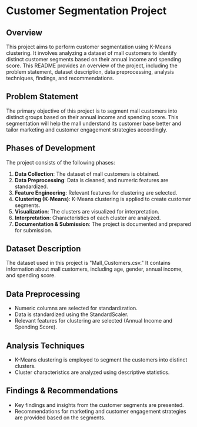 
# Customer Segmentation Project

## Overview

This project aims to perform customer segmentation using K-Means clustering. It involves analyzing a dataset of mall customers to identify distinct customer segments based on their annual income and spending score. This README provides an overview of the project, including the problem statement, dataset description, data preprocessing, analysis techniques, findings, and recommendations.

## Problem Statement

The primary objective of this project is to segment mall customers into distinct groups based on their annual income and spending score. This segmentation will help the mall understand its customer base better and tailor marketing and customer engagement strategies accordingly.

## Phases of Development

The project consists of the following phases:

1. **Data Collection**: The dataset of mall customers is obtained.
2. **Data Preprocessing**: Data is cleaned, and numeric features are standardized.
3. **Feature Engineering**: Relevant features for clustering are selected.
4. **Clustering (K-Means)**: K-Means clustering is applied to create customer segments.
5. **Visualization**: The clusters are visualized for interpretation.
6. **Interpretation**: Characteristics of each cluster are analyzed.
7. **Documentation & Submission**: The project is documented and prepared for submission.

## Dataset Description

The dataset used in this project is "Mall_Customers.csv." It contains information about mall customers, including age, gender, annual income, and spending score.

## Data Preprocessing

- Numeric columns are selected for standardization.
- Data is standardized using the StandardScaler.
- Relevant features for clustering are selected (Annual Income and Spending Score).

## Analysis Techniques

- K-Means clustering is employed to segment the customers into distinct clusters.
- Cluster characteristics are analyzed using descriptive statistics.

## Findings & Recommendations

- Key findings and insights from the customer segments are presented.
- Recommendations for marketing and customer engagement strategies are provided based on the segments.

